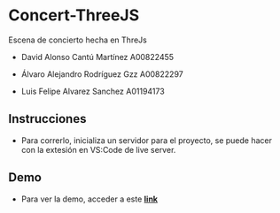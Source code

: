 # Concert-ThreeJS
Escena de concierto hecha en ThreJs 

- David Alonso Cantú Martínez   A00822455

- Álvaro Alejandro Rodríguez Gzz   A00822297

- Luis Felipe Alvarez Sanchez A01194173


## Instrucciones 
- Para correrlo, inicializa un servidor para el proyecto, se puede hacer con la extesión en VS:Code de live server.


## Demo

- Para ver la demo, acceder a este [**link**](https://codyvi.github.io/Concert-ThreeJS/) 
